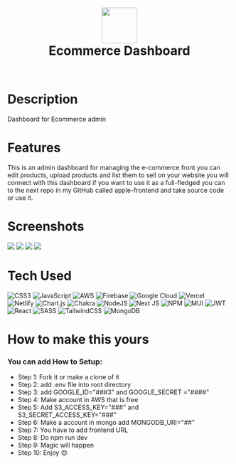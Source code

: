 <div align="center">
      <h1> <img src="https://res.cloudinary.com/dmlts9lbk/image/upload/v1683451007/dotSTORE_phtrvy.png" width="80px"><br/>Ecommerce Dashboard</h1>
     </div>
<p align="center"> <a href="https://twitter.com/Aman_trivedi10" target="_blank"><img alt="" src="https://img.shields.io/badge/Twitter-1DA1F2?style=normal&logo=twitter&logoColor=white" style="vertical-align:center" /></a> <a href="}" target="_blank"><img alt="" src="https://img.shields.io/badge/LinkedIn-0077B5?style=normal&logo=linkedin&logoColor=white" style="vertical-align:center" /></a> </p>

# Description
Dashboard for Ecommerce admin

# Features
This is an admin dashboard for managing the e-commerce front you can edit products, upload products and list them to sell on your website you will connect with this dashboard if you want to use it as a full-fledged you can to the next repo in my GitHub called apple-frontend and take source code or use it.
# Screenshots
 <img src="https://res.cloudinary.com/dmlts9lbk/image/upload/v1683871607/Screenshot_2023-05-12_113525_tjx9mc.png"> <img src="https://res.cloudinary.com/dmlts9lbk/image/upload/v1683871609/Screenshot_2023-05-12_113501_etee99.png"> <img src="https://res.cloudinary.com/dmlts9lbk/image/upload/v1683871634/Screenshot_2023-05-12_113401_ftoluv.png"> <img src="https://res.cloudinary.com/dmlts9lbk/image/upload/v1683871636/Screenshot_2023-05-12_113349_q166ek.png">
# Tech Used
 ![CSS3](https://img.shields.io/badge/css3-%231572B6.svg?style=for-the-badge&logo=css3&logoColor=white) ![JavaScript](https://img.shields.io/badge/javascript-%23323330.svg?style=for-the-badge&logo=javascript&logoColor=%23F7DF1E) ![AWS](https://img.shields.io/badge/AWS-%23FF9900.svg?style=for-the-badge&logo=amazon-aws&logoColor=white) ![Firebase](https://img.shields.io/badge/firebase-%23039BE5.svg?style=for-the-badge&logo=firebase) ![Google Cloud](https://img.shields.io/badge/Google%20Cloud-%234285F4.svg?style=for-the-badge&logo=google-cloud&logoColor=white) ![Vercel](https://img.shields.io/badge/vercel-%23000000.svg?style=for-the-badge&logo=vercel&logoColor=white) ![Netlify](https://img.shields.io/badge/netlify-%23000000.svg?style=for-the-badge&logo=netlify&logoColor=#00C7B7) ![Chart.js](https://img.shields.io/badge/chart.js-F5788D.svg?style=for-the-badge&logo=chart.js&logoColor=white) ![Chakra](https://img.shields.io/badge/chakra-%234ED1C5.svg?style=for-the-badge&logo=chakraui&logoColor=white) ![NodeJS](https://img.shields.io/badge/node.js-6DA55F?style=for-the-badge&logo=node.js&logoColor=white) ![Next JS](https://img.shields.io/badge/Next-black?style=for-the-badge&logo=next.js&logoColor=white) ![NPM](https://img.shields.io/badge/NPM-%23000000.svg?style=for-the-badge&logo=npm&logoColor=white) ![MUI](https://img.shields.io/badge/MUI-%230081CB.svg?style=for-the-badge&logo=material-ui&logoColor=white) ![JWT](https://img.shields.io/badge/JWT-black?style=for-the-badge&logo=JSON%20web%20tokens) ![React](https://img.shields.io/badge/react-%2320232a.svg?style=for-the-badge&logo=react&logoColor=%2361DAFB) ![SASS](https://img.shields.io/badge/SASS-hotpink.svg?style=for-the-badge&logo=SASS&logoColor=white) ![TailwindCSS](https://img.shields.io/badge/tailwindcss-%2338B2AC.svg?style=for-the-badge&logo=tailwind-css&logoColor=white) ![MongoDB](https://img.shields.io/badge/MongoDB-%234ea94b.svg?style=for-the-badge&logo=mongodb&logoColor=white)
      
# How to make this yours


### You can add How to Setup:
- Step 1: Fork it or make a clone of it
- Step 2: add .env file into root directory
- Step 3: add GOOGLE_ID="###3" and GOOGLE_SECRET ="####"
- Step 4: Make account in AWS that is free 
- Step 5: Add S3_ACCESS_KEY="###" and  S3_SECRET_ACCESS_KEY="###"
- Step 6: Make a account in mongo add  MONGODB_URI="##"
- Step 7: You have to add frontend URL
- Step 8: Do npm run dev 
- Step 9: Magic will happen
- Step 10: Enjoy 😊


      
<!-- </> with 💛 by readMD (https://readmd.itsvg.in) -->
    
